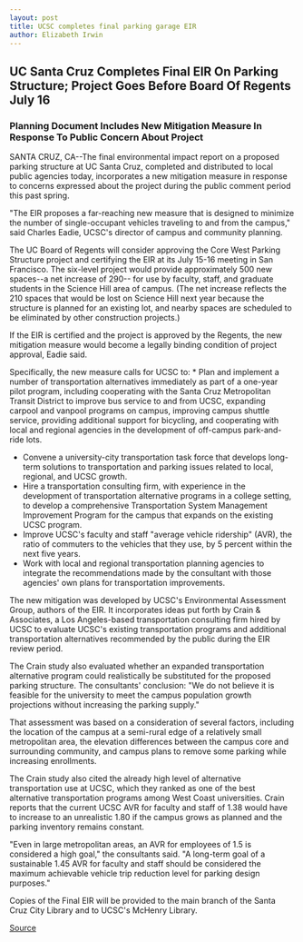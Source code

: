 ```yaml
---
layout: post
title: UCSC completes final parking garage EIR
author: Elizabeth Irwin
---
```


## UC Santa Cruz Completes Final EIR On Parking Structure; Project Goes Before Board Of Regents July 16

### Planning Document Includes New Mitigation Measure In Response To Public Concern About Project

SANTA CRUZ, CA--The final environmental impact report on a proposed parking structure at UC Santa Cruz, completed and distributed to local public agencies today, incorporates a new mitigation measure in response to concerns expressed about the project during the public comment period this past spring.

"The EIR proposes a far-reaching new measure that is designed to minimize the number of single-occupant vehicles traveling to and from the campus," said Charles Eadie, UCSC's director of campus and community planning.

The UC Board of Regents will consider approving the Core West Parking Structure project and certifying the EIR at its July 15-16 meeting in San Francisco. The six-level project would provide approximately 500 new spaces--a net increase of 290-- for use by faculty, staff, and graduate students in the Science Hill area of campus. (The net increase reflects the 210 spaces that would be lost on Science Hill next year because the structure is planned for an existing lot, and nearby spaces are scheduled to be eliminated by other construction projects.)

If the EIR is certified and the project is approved by the Regents, the new mitigation measure would become a legally binding condition of project approval, Eadie said.

Specifically, the new measure calls for UCSC to: * Plan and implement a number of transportation alternatives immediately as part of a one-year pilot program, including cooperating with the Santa Cruz Metropolitan Transit District to improve bus service to and from UCSC, expanding carpool and vanpool programs on campus, improving campus shuttle service, providing additional support for bicycling, and cooperating with local and regional agencies in the development of off-campus park-and-ride lots.
* Convene a university-city transportation task force that develops long-term solutions to transportation and parking issues related to local, regional, and UCSC growth.
* Hire a transportation consulting firm, with experience in the development of transportation alternative programs in a college setting, to develop a comprehensive Transportation System Management Improvement Program for the campus that expands on the existing UCSC program.
* Improve UCSC's faculty and staff "average vehicle ridership" (AVR), the ratio of commuters to the vehicles that they use, by 5 percent within the next five years.
* Work with local and regional transportation planning agencies to integrate the recommendations made by the consultant with those agencies' own plans for transportation improvements.

The new mitigation was developed by UCSC's Environmental Assessment Group, authors of the EIR. It incorporates ideas put forth by Crain & Associates, a Los Angeles-based transportation consulting firm hired by UCSC to evaluate UCSC's existing transportation programs and additional transportation alternatives recommended by the public during the EIR review period.

The Crain study also evaluated whether an expanded transportation alternative program could realistically be substituted for the proposed parking structure. The consultants' conclusion: "We do not believe it is feasible for the university to meet the campus population growth projections without increasing the parking supply."

That assessment was based on a consideration of several factors, including the location of the campus at a semi-rural edge of a relatively small metropolitan area, the elevation differences between the campus core and surrounding community, and campus plans to remove some parking while increasing enrollments.

The Crain study also cited the already high level of alternative transportation use at UCSC, which they ranked as one of the best alternative transportation programs among West Coast universities. Crain reports that the current UCSC AVR for faculty and staff of 1.38 would have to increase to an unrealistic 1.80 if the campus grows as planned and the parking inventory remains constant.

"Even in large metropolitan areas, an AVR for employees of 1.5 is considered a high goal," the consultants said. "A long-term goal of a sustainable 1.45 AVR for faculty and staff should be considered the maximum achievable vehicle trip reduction level for parking design purposes."

Copies of the Final EIR will be provided to the main branch of the Santa Cruz City Library and to UCSC's McHenry Library.

[Source](http://www1.ucsc.edu/news_events/press_releases/archive/98-99/06-99/final_eir_on_ucsc_garage.htm "Permalink to UCSC completes final parking garage EIR")
